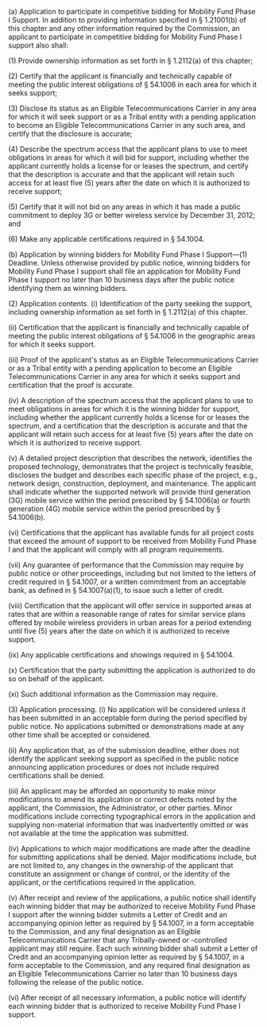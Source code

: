 (a) Application to participate in competitive bidding for Mobility Fund Phase I Support. In addition to providing information specified in § 1.21001(b) of this chapter and any other information required by the Commission, an applicant to participate in competitive bidding for Mobility Fund Phase I support also shall:

(1) Provide ownership information as set forth in § 1.2112(a) of this chapter;

(2) Certify that the applicant is financially and technically capable of meeting the public interest obligations of § 54.1006 in each area for which it seeks support;

(3) Disclose its status as an Eligible Telecommunications Carrier in any area for which it will seek support or as a Tribal entity with a pending application to become an Eligible Telecommunications Carrier in any such area, and certify that the disclosure is accurate;

(4) Describe the spectrum access that the applicant plans to use to meet obligations in areas for which it will bid for support, including whether the applicant currently holds a license for or leases the spectrum, and certify that the description is accurate and that the applicant will retain such access for at least five (5) years after the date on which it is authorized to receive support;

(5) Certify that it will not bid on any areas in which it has made a public commitment to deploy 3G or better wireless service by December 31, 2012; and

(6) Make any applicable certifications required in § 54.1004.

(b) Application by winning bidders for Mobility Fund Phase I Support—(1) Deadline. Unless otherwise provided by public notice, winning bidders for Mobility Fund Phase I support shall file an application for Mobility Fund Phase I support no later than 10 business days after the public notice identifying them as winning bidders.

(2) Application contents. (i) Identification of the party seeking the support, including ownership information as set forth in § 1.2112(a) of this chapter.

(ii) Certification that the applicant is financially and technically capable of meeting the public interest obligations of § 54.1006 in the geographic areas for which it seeks support.

(iii) Proof of the applicant's status as an Eligible Telecommunications Carrier or as a Tribal entity with a pending application to become an Eligible Telecommunications Carrier in any area for which it seeks support and certification that the proof is accurate.

(iv) A description of the spectrum access that the applicant plans to use to meet obligations in areas for which it is the winning bidder for support, including whether the applicant currently holds a license for or leases the spectrum, and a certification that the description is accurate and that the applicant will retain such access for at least five (5) years after the date on which it is authorized to receive support.

(v) A detailed project description that describes the network, identifies the proposed technology, demonstrates that the project is technically feasible, discloses the budget and describes each specific phase of the project, e.g., network design, construction, deployment, and maintenance. The applicant shall indicate whether the supported network will provide third generation (3G) mobile service within the period prescribed by § 54.1006(a) or fourth generation (4G) mobile service within the period prescribed by § 54.1006(b).

(vi) Certifications that the applicant has available funds for all project costs that exceed the amount of support to be received from Mobility Fund Phase I and that the applicant will comply with all program requirements.

(vii) Any guarantee of performance that the Commission may require by public notice or other proceedings, including but not limited to the letters of credit required in § 54.1007, or a written commitment from an acceptable bank, as defined in § 54.1007(a)(1), to issue such a letter of credit.

(viii) Certification that the applicant will offer service in supported areas at rates that are within a reasonable range of rates for similar service plans offered by mobile wireless providers in urban areas for a period extending until five (5) years after the date on which it is authorized to receive support.

(ix) Any applicable certifications and showings required in § 54.1004.

(x) Certification that the party submitting the application is authorized to do so on behalf of the applicant.

(xi) Such additional information as the Commission may require.

(3) Application processing. (i) No application will be considered unless it has been submitted in an acceptable form during the period specified by public notice. No applications submitted or demonstrations made at any other time shall be accepted or considered.

(ii) Any application that, as of the submission deadline, either does not identify the applicant seeking support as specified in the public notice announcing application procedures or does not include required certifications shall be denied.

(iii) An applicant may be afforded an opportunity to make minor modifications to amend its application or correct defects noted by the applicant, the Commission, the Administrator, or other parties. Minor modifications include correcting typographical errors in the application and supplying non-material information that was inadvertently omitted or was not available at the time the application was submitted.

(iv) Applications to which major modifications are made after the deadline for submitting applications shall be denied. Major modifications include, but are not limited to, any changes in the ownership of the applicant that constitute an assignment or change of control, or the identity of the applicant, or the certifications required in the application.

(v) After receipt and review of the applications, a public notice shall identify each winning bidder that may be authorized to receive Mobility Fund Phase I support after the winning bidder submits a Letter of Credit and an accompanying opinion letter as required by § 54.1007, in a form acceptable to the Commission, and any final designation as an Eligible Telecommunications Carrier that any Tribally-owned or -controlled applicant may still require. Each such winning bidder shall submit a Letter of Credit and an accompanying opinion letter as required by § 54.1007, in a form acceptable to the Commission, and any required final designation as an Eligible Telecommunications Carrier no later than 10 business days following the release of the public notice.

(vi) After receipt of all necessary information, a public notice will identify each winning bidder that is authorized to receive Mobility Fund Phase I support.

